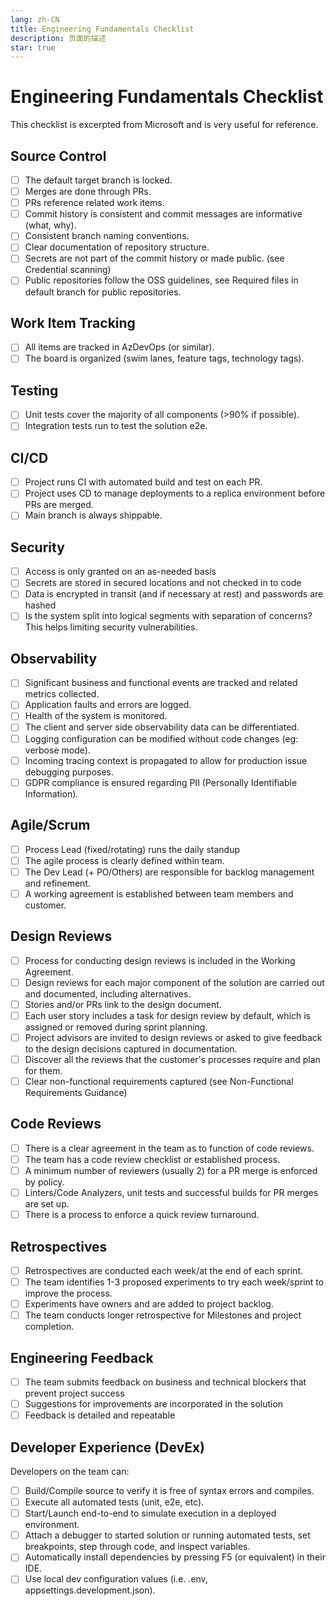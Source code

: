 ```yaml
---
lang: zh-CN
title: Engineering Fundamentals Checklist
description: 页面的描述
star: true
---
```

# Engineering Fundamentals Checklist


This checklist is excerpted from Microsoft and is very useful for reference.

## Source Control

- [ ] The default target branch is locked.
- [ ] Merges are done through PRs.
- [ ] PRs reference related work items.
- [ ] Commit history is consistent and commit messages are informative (what, why).
- [ ] Consistent branch naming conventions.
- [ ] Clear documentation of repository structure.
- [ ] Secrets are not part of the commit history or made public. (see Credential scanning)
- [ ] Public repositories follow the OSS guidelines, see Required files in default branch for public repositories.

## Work Item Tracking
- [ ] All items are tracked in AzDevOps (or similar).
- [ ] The board is organized (swim lanes, feature tags, technology tags).

## Testing
- [ ] Unit tests cover the majority of all components (>90% if possible).
- [ ] Integration tests run to test the solution e2e.

## CI/CD
- [ ] Project runs CI with automated build and test on each PR.
- [ ] Project uses CD to manage deployments to a replica environment before PRs are merged.
- [ ] Main branch is always shippable.

## Security
- [ ] Access is only granted on an as-needed basis
- [ ] Secrets are stored in secured locations and not checked in to code
- [ ] Data is encrypted in transit (and if necessary at rest) and passwords are hashed
- [ ] Is the system split into logical segments with separation of concerns? This helps limiting security vulnerabilities.

## Observability
- [ ] Significant business and functional events are tracked and related metrics collected.
- [ ] Application faults and errors are logged.
- [ ] Health of the system is monitored.
- [ ] The client and server side observability data can be differentiated.
- [ ] Logging configuration can be modified without code changes (eg: verbose mode).
- [ ] Incoming tracing context is propagated to allow for production issue debugging purposes.
- [ ] GDPR compliance is ensured regarding PII (Personally Identifiable Information).

## Agile/Scrum
- [ ] Process Lead (fixed/rotating) runs the daily standup
- [ ] The agile process is clearly defined within team.
- [ ] The Dev Lead (+ PO/Others) are responsible for backlog management and refinement.
- [ ] A working agreement is established between team members and customer.

## Design Reviews
- [ ] Process for conducting design reviews is included in the Working Agreement.
- [ ] Design reviews for each major component of the solution are carried out and documented, including alternatives.
- [ ] Stories and/or PRs link to the design document.
- [ ] Each user story includes a task for design review by default, which is assigned or removed during sprint planning.
- [ ] Project advisors are invited to design reviews or asked to give feedback to the design decisions captured in documentation.
- [ ] Discover all the reviews that the customer's processes require and plan for them.
- [ ] Clear non-functional requirements captured (see Non-Functional Requirements Guidance)

## Code Reviews
- [ ]  There is a clear agreement in the team as to function of code reviews.
- [ ]  The team has a code review checklist or established process.
- [ ]  A minimum number of reviewers (usually 2) for a PR merge is enforced by policy.
- [ ]  Linters/Code Analyzers, unit tests and successful builds for PR merges are set up.
- [ ]  There is a process to enforce a quick review turnaround.

## Retrospectives
- [ ] Retrospectives are conducted each week/at the end of each sprint.
- [ ] The team identifies 1-3 proposed experiments to try each week/sprint to improve the process.
- [ ] Experiments have owners and are added to project backlog.
- [ ] The team conducts longer retrospective for Milestones and project completion.

## Engineering Feedback
- [ ] The team submits feedback on business and technical blockers that prevent project success
- [ ] Suggestions for improvements are incorporated in the solution
- [ ] Feedback is detailed and repeatable

## Developer Experience (DevEx)
Developers on the team can:

- [ ] Build/Compile source to verify it is free of syntax errors and compiles.
- [ ] Execute all automated tests (unit, e2e, etc).
- [ ] Start/Launch end-to-end to simulate execution in a deployed environment.
- [ ] Attach a debugger to started solution or running automated tests, set breakpoints, step through code, and inspect variables.
- [ ] Automatically install dependencies by pressing F5 (or equivalent) in their IDE.
- [ ] Use local dev configuration values (i.e. .env, appsettings.development.json).